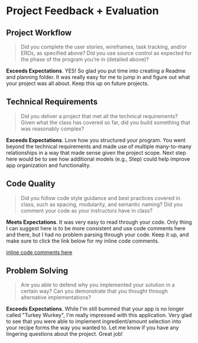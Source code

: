 # Project Feedback + Evaluation

## Project Workflow

>Did you complete the user stories, wireframes, task tracking, and/or ERDs, as specified above? Did you use source control as expected for the phase of the program you’re in (detailed above)?

**Exceeds Expectations**. YES! So glad you put time into creating a Readme and planning folder. It was really easy for me to jump in and figure out what your project was all about. Keep this up on future projects.

## Technical Requirements

>Did you deliver a project that met all the technical requirements? Given what the class has covered so far, did you build something that was reasonably complex?

**Exceeds Expectations**. Love how you structured your program. You went beyond the technical requirements and made use of multiple many-to-many relationships in a way that made sense given the project scope. Next step here would be to see how additional models (e.g., Step) could help improve app organization and functionality.

## Code Quality

>Did you follow code style guidance and best practices covered in class, such as spacing, modularity, and semantic naming? Did you comment your code as your instructors have in class?

**Meets Expectations**. It was very easy to read through your code. Only thing I can suggest here is to be more consistent and use code comments here and there, but I had no problem parsing through your code. Keep it up, and make sure to click the link below for my inline code comments.

[inline code comments here](https://github.com/starrchen/gobblr/pull/2/files)

## Problem Solving

>Are you able to defend why you implemented your solution in a certain way? Can you demonstrate that you thought through alternative implementations?

**Exceeds Expectations**. While I'm still bummed that your app is no longer called "Turkey Wurkey", I'm really impressed with this application. Very glad to see that you were able to implement ingredient/amount selection into your recipe forms the way you wanted to. Let me know if you have any lingering questions about the project. Great job!
